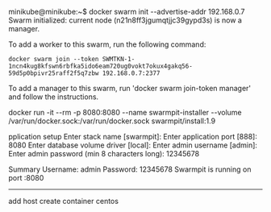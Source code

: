 minikube@minikube:~$ docker swarm init --advertise-addr 192.168.0.7
Swarm initialized: current node (n21n8ff3jgumqtjjc39gypd3s) is now a manager.

To add a worker to this swarm, run the following command:

    docker swarm join --token SWMTKN-1-1ncn4kug8kfswn6rbfka5ido6eam720ug0vokt7okux4gakq56-59d5p0bpivr25raff2f5q7zbw 192.168.0.7:2377

To add a manager to this swarm, run 'docker swarm join-token manager' and follow the instructions.


docker run -it --rm -p 8080:8080   --name swarmpit-installer   --volume /var/run/docker.sock:/var/run/docker.sock   swarmpit/install:1.9
                                      
pplication setup
Enter stack name [swarmpit]: 
Enter application port [888]: 8080
Enter database volume driver [local]: 
Enter admin username [admin]: 
Enter admin password (min 8 characters long): 12345678

Summary
Username: admin
Password: 12345678
Swarmpit is running on port :8080


----------------------
add host
create container centos


